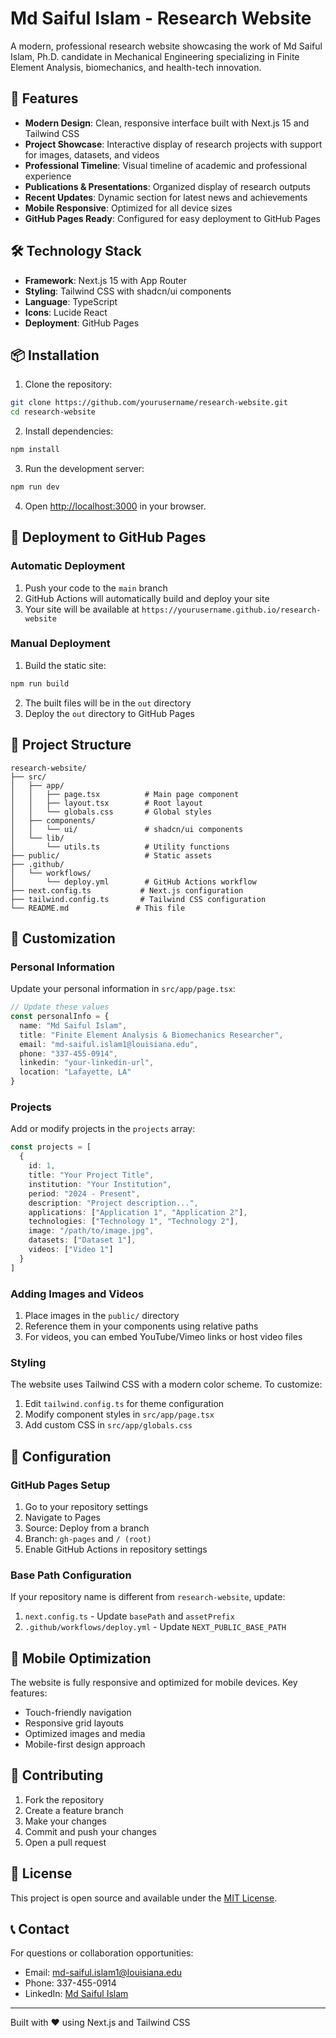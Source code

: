 # Md Saiful Islam - Research Website

A modern, professional research website showcasing the work of Md Saiful Islam, Ph.D. candidate in Mechanical Engineering specializing in Finite Element Analysis, biomechanics, and health-tech innovation.

## 🚀 Features

- **Modern Design**: Clean, responsive interface built with Next.js 15 and Tailwind CSS
- **Project Showcase**: Interactive display of research projects with support for images, datasets, and videos
- **Professional Timeline**: Visual timeline of academic and professional experience
- **Publications & Presentations**: Organized display of research outputs
- **Recent Updates**: Dynamic section for latest news and achievements
- **Mobile Responsive**: Optimized for all device sizes
- **GitHub Pages Ready**: Configured for easy deployment to GitHub Pages

## 🛠️ Technology Stack

- **Framework**: Next.js 15 with App Router
- **Styling**: Tailwind CSS with shadcn/ui components
- **Language**: TypeScript
- **Icons**: Lucide React
- **Deployment**: GitHub Pages

## 📦 Installation

1. Clone the repository:
```bash
git clone https://github.com/yourusername/research-website.git
cd research-website
```

2. Install dependencies:
```bash
npm install
```

3. Run the development server:
```bash
npm run dev
```

4. Open [http://localhost:3000](http://localhost:3000) in your browser.

## 🚀 Deployment to GitHub Pages

### Automatic Deployment

1. Push your code to the `main` branch
2. GitHub Actions will automatically build and deploy your site
3. Your site will be available at `https://yourusername.github.io/research-website`

### Manual Deployment

1. Build the static site:
```bash
npm run build
```

2. The built files will be in the `out` directory
3. Deploy the `out` directory to GitHub Pages

## 📁 Project Structure

```
research-website/
├── src/
│   ├── app/
│   │   ├── page.tsx          # Main page component
│   │   ├── layout.tsx        # Root layout
│   │   └── globals.css       # Global styles
│   ├── components/
│   │   └── ui/               # shadcn/ui components
│   └── lib/
│       └── utils.ts          # Utility functions
├── public/                   # Static assets
├── .github/
│   └── workflows/
│       └── deploy.yml        # GitHub Actions workflow
├── next.config.ts           # Next.js configuration
├── tailwind.config.ts       # Tailwind CSS configuration
└── README.md               # This file
```

## 🎨 Customization

### Personal Information

Update your personal information in `src/app/page.tsx`:

```typescript
// Update these values
const personalInfo = {
  name: "Md Saiful Islam",
  title: "Finite Element Analysis & Biomechanics Researcher",
  email: "md-saiful.islam1@louisiana.edu",
  phone: "337-455-0914",
  linkedin: "your-linkedin-url",
  location: "Lafayette, LA"
}
```

### Projects

Add or modify projects in the `projects` array:

```typescript
const projects = [
  {
    id: 1,
    title: "Your Project Title",
    institution: "Your Institution",
    period: "2024 - Present",
    description: "Project description...",
    applications: ["Application 1", "Application 2"],
    technologies: ["Technology 1", "Technology 2"],
    image: "/path/to/image.jpg",
    datasets: ["Dataset 1"],
    videos: ["Video 1"]
  }
]
```

### Adding Images and Videos

1. Place images in the `public/` directory
2. Reference them in your components using relative paths
3. For videos, you can embed YouTube/Vimeo links or host video files

### Styling

The website uses Tailwind CSS with a modern color scheme. To customize:

1. Edit `tailwind.config.ts` for theme configuration
2. Modify component styles in `src/app/page.tsx`
3. Add custom CSS in `src/app/globals.css`

## 🔧 Configuration

### GitHub Pages Setup

1. Go to your repository settings
2. Navigate to Pages
3. Source: Deploy from a branch
4. Branch: `gh-pages` and `/ (root)`
5. Enable GitHub Actions in repository settings

### Base Path Configuration

If your repository name is different from `research-website`, update:

1. `next.config.ts` - Update `basePath` and `assetPrefix`
2. `.github/workflows/deploy.yml` - Update `NEXT_PUBLIC_BASE_PATH`

## 📱 Mobile Optimization

The website is fully responsive and optimized for mobile devices. Key features:

- Touch-friendly navigation
- Responsive grid layouts
- Optimized images and media
- Mobile-first design approach

## 🤝 Contributing

1. Fork the repository
2. Create a feature branch
3. Make your changes
4. Commit and push your changes
5. Open a pull request

## 📄 License

This project is open source and available under the [MIT License](LICENSE).

## 📞 Contact

For questions or collaboration opportunities:

- Email: md-saiful.islam1@louisiana.edu
- Phone: 337-455-0914
- LinkedIn: [Md Saiful Islam](https://linkedin.com/in/your-profile)

---

Built with ❤️ using Next.js and Tailwind CSS